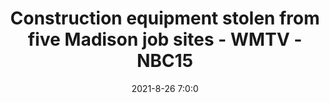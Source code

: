 ---
"title": "Construction equipment stolen from five Madison job sites - WMTV - NBC15"
"date": "2021-8-26 7:0:0"
"feed_name": "GOOGLENEWSCONSTRUCTION"
"feed_website": "https://news.google.com/search?q=construction%2Bincident&hl=en-US&gl=US&ceid=US:en"
"feed_rss": "https://news.google.com/rss/search?q=construction%2Bincident&hl=en-US&gl=US&ceid=US:en"
"link": "https://www.nbc15.com/2021/08/27/construction-equipment-stolen-five-madison-job-sites/"
"file": "_posts/2021-1-1-e55b935917e10042020aa73cb502a3448d846aec.md"
"accident": "0"
"drilling": "0"
"dead": "0"
"injured": "0"
---